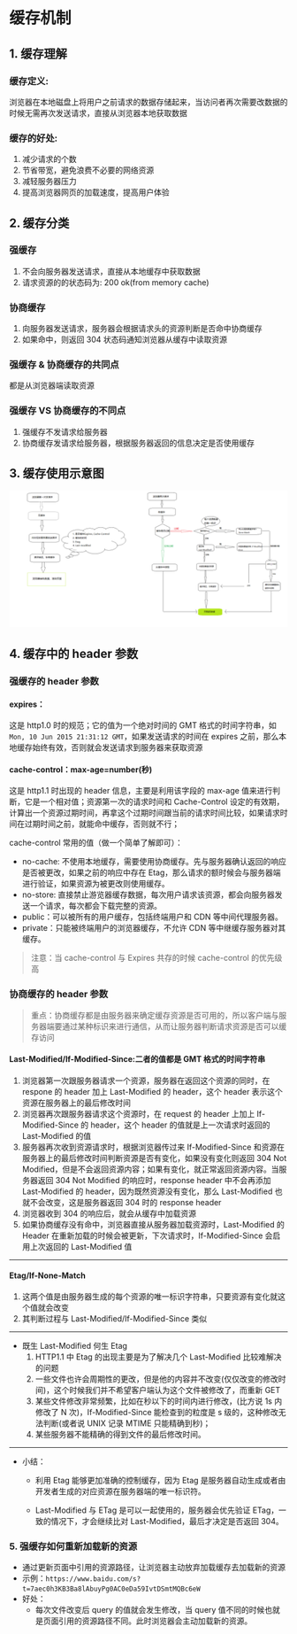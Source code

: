 # 缓存机制

## 1. 缓存理解

### 缓存定义:

浏览器在本地磁盘上将用户之前请求的数据存储起来，当访问者再次需要改数据的时候无需再次发送请求，直接从浏览器本地获取数据

### 缓存的好处:

1. 减少请求的个数
2. 节省带宽，避免浪费不必要的网络资源
3. 减轻服务器压力
4. 提高浏览器网页的加载速度，提高用户体验

## 2. 缓存分类

### 强缓存

1.  不会向服务器发送请求，直接从本地缓存中获取数据
2.  请求资源的的状态码为: 200 ok(from memory cache)

### 协商缓存

1. 向服务器发送请求，服务器会根据请求头的资源判断是否命中协商缓存
2. 如果命中，则返回 304 状态码通知浏览器从缓存中读取资源

### 强缓存 & 协商缓存的共同点

都是从浏览器端读取资源

### 强缓存 VS 协商缓存的不同点

1. 强缓存不发请求给服务器
2. 协商缓存发请求给服务器，根据服务器返回的信息决定是否使用缓存

## 3. 缓存使用示意图

![](../assets/cache/cache.png)

## 4. 缓存中的 header 参数

### 强缓存的 header 参数

#### expires：

这是 http1.0 时的规范；它的值为一个绝对时间的 GMT 格式的时间字符串，如`Mon, 10 Jun 2015 21:31:12 GMT`，如果发送请求的时间在 expires 之前，那么本地缓存始终有效，否则就会发送请求到服务器来获取资源

#### cache-control：max-age=number(秒)

这是 http1.1 时出现的 header 信息，主要是利用该字段的 max-age 值来进行判断，它是一个相对值；资源第一次的请求时间和 Cache-Control 设定的有效期，计算出一个资源过期时间，再拿这个过期时间跟当前的请求时间比较，如果请求时间在过期时间之前，就能命中缓存，否则就不行；

cache-control 常用的值（做一个简单了解即可）：

- no-cache: 不使用本地缓存，需要使用协商缓存。先与服务器确认返回的响应是否被更改，如果之前的响应中存在 Etag，那么请求的额时候会与服务器端进行验证，如果资源为被更改则使用缓存。
- no-store: 直接禁止游览器缓存数据，每次用户请求该资源，都会向服务器发送一个请求，每次都会下载完整的资源。
- public：可以被所有的用户缓存，包括终端用户和 CDN 等中间代理服务器。
- private：只能被终端用户的浏览器缓存，不允许 CDN 等中继缓存服务器对其缓存。

> 注意：当 cache-control 与 Expires 共存的时候 cache-control 的优先级高

### 协商缓存的 header 参数

> 重点：协商缓存都是由服务器来确定缓存资源是否可用的，所以客户端与服务器端要通过某种标识来进行通信，从而让服务器判断请求资源是否可以缓存访问

#### Last-Modified/If-Modified-Since:二者的值都是 GMT 格式的时间字符串

1.  浏览器第一次跟服务器请求一个资源，服务器在返回这个资源的同时，在 respone 的 header 加上 Last-Modified 的 header，这个 header 表示这个资源在服务器上的最后修改时间
2.  浏览器再次跟服务器请求这个资源时，在 request 的 header 上加上 If-Modified-Since 的 header，这个 header 的值就是上一次请求时返回的 Last-Modified 的值
3.  服务器再次收到资源请求时，根据浏览器传过来 If-Modified-Since 和资源在服务器上的最后修改时间判断资源是否有变化，如果没有变化则返回 304 Not Modified，但是不会返回资源内容；如果有变化，就正常返回资源内容。当服务器返回 304 Not Modified 的响应时，response header 中不会再添加 Last-Modified 的 header，因为既然资源没有变化，那么 Last-Modified 也就不会改变，这是服务器返回 304 时的 response header
4.  浏览器收到 304 的响应后，就会从缓存中加载资源
5.  如果协商缓存没有命中，浏览器直接从服务器加载资源时，Last-Modified 的 Header 在重新加载的时候会被更新，下次请求时，If-Modified-Since 会启用上次返回的 Last-Modified 值

---

#### Etag/If-None-Match

1. 这两个值是由服务器生成的每个资源的唯一标识字符串，只要资源有变化就这个值就会改变
2. 其判断过程与 Last-Modified/If-Modified-Since 类似

---

- 既生 Last-Modified 何生 Etag
  1. HTTP1.1 中 Etag 的出现主要是为了解决几个 Last-Modified 比较难解决的问题
  2. 一些文件也许会周期性的更改，但是他的内容并不改变(仅仅改变的修改时间)，这个时候我们并不希望客户端认为这个文件被修改了，而重新 GET
  3. 某些文件修改非常频繁，比如在秒以下的时间内进行修改，(比方说 1s 内修改了 N 次)，If-Modified-Since 能检查到的粒度是 s 级的，这种修改无法判断(或者说 UNIX 记录 MTIME 只能精确到秒)；
  4. 某些服务器不能精确的得到文件的最后修改时间。

---

- 小结：

  - 利用 Etag 能够更加准确的控制缓存，因为 Etag 是服务器自动生成或者由开发者生成的对应资源在服务器端的唯一标识符。

  - Last-Modified 与 ETag 是可以一起使用的，服务器会优先验证 ETag，一致的情况下，才会继续比对 Last-Modified，最后才决定是否返回 304。

### 5. 强缓存如何重新加载新的资源

- 通过更新页面中引用的资源路径，让浏览器主动放弃加载缓存去加载新的资源
- 示例：`https://www.baidu.com/s?t=7aec0h3KB3Ba8lAbuyPg0AC0eDa59IvtDSmtMQBc6eW `
- 好处：
  - 每次文件改变后 query 的值就会发生修改，当 query 值不同的时候也就是页面引用的资源路径不同。此时浏览器会主动加载新的资源。
